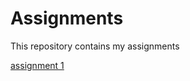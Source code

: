 # Assignments
This repository contains my assignments

[assignment 1](https://github.com/ZariouhYassin/Assignments/blob/master/Assignment_week_2%20(1).ipynb)
